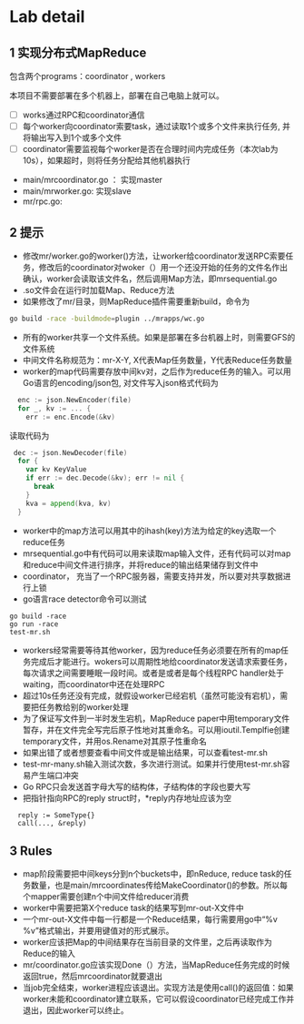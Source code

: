 # Lab detail

## 1 实现分布式MapReduce

包含两个programs：coordinator , workers

本项目不需要部署在多个机器上，部署在自己电脑上就可以。

* [ ] works通过RPC和coordinator通信
* [ ] 每个worker向coordinator索要task，通过读取1个或多个文件来执行任务, 并将输出写入到1个或多个文件
* [ ] coordinator需要监视每个worker是否在合理时间内完成任务（本次lab为10s），如果超时，则将任务分配给其他机器执行

<!---->

* main/mrcoordinator.go ： 实现master
* main/mrworker.go: 实现slave
* mr/rpc.go:&#x20;

## 2 提示

* 修改mr/worker.go的worker()方法，让worker给coordinator发送RPC索要任务，修改后的coordinator对woker（）用一个还没开始的任务的文件名作出确认，worker会读取该文件名，然后调用Map方法，即mrsequential.go
* .so文件会在运行时加载Map、Reduce方法
* 如果修改了mr/目录，则MapReduce插件需要重新build，命令为

```bash
go build -race -buildmode=plugin ../mrapps/wc.go
```

* 所有的worker共享一个文件系统。如果是部署在多台机器上时，则需要GFS的文件系统
* 中间文件名称规范为：mr-X-Y, X代表Map任务数量，Y代表Reduce任务数量
* worker的map代码需要存放中间kv对，之后作为reduce任务的输入。可以用Go语言的encoding/json包, 对文件写入json格式代码为

```go
  enc := json.NewEncoder(file)
  for _, kv := ... {
    err := enc.Encode(&kv)
```

读取代码为

```go
 dec := json.NewDecoder(file)
  for {
    var kv KeyValue
    if err := dec.Decode(&kv); err != nil {
      break
    }
    kva = append(kva, kv)
  }
```

* worker中的map方法可以用其中的ihash(key)方法为给定的key选取一个reduce任务
* mrsequential.go中有代码可以用来读取map输入文件，还有代码可以对map和reduce中间文件进行排序，并将reduce的输出结果储存到文件中
* coordinator， 充当了一个RPC服务器，需要支持并发，所以要对共享数据进行上锁
* go语言race detector命令可以测试

```
go build -race
go run -race
test-mr.sh
```

* workers经常需要等待其他worker，因为reduce任务必须要在所有的map任务完成后才能进行。wokers可以周期性地给coordinator发送请求索要任务，每次请求之间需要睡眠一段时间。或者是或者是每个线程RPC handler处于waiting，而coordinator中还在处理RPC
* 超过10s任务还没有完成，就假设worker已经宕机（虽然可能没有宕机），需要把任务教给别的worker处理
* 为了保证写文件到一半时发生宕机，MapReduce paper中用temporary文件暂存，并在文件完全写完后原子性地对其重命名。可以用ioutil.Templfie创建temporary文件，并用os.Rename对其原子性重命名
* 如果出错了或者想要查看中间文件或是输出结果，可以查看test-mr.sh
* test-mr-many.sh输入测试次数，多次进行测试。如果并行使用test-mr.sh容易产生端口冲突
* Go RPC只会发送首字母大写的结构体，子结构体的字段也要大写
* 把指针指向RPC的reply struct时，\*reply内存地址应该为空

```
  reply := SomeType{}
  call(..., &reply)
```

## 3 Rules

* map阶段需要把中间keys分到n个buckets中，即nReduce, reduce task的任务数量，也是main/mrcoordinates传给MakeCoordinator()的参数。所以每个mapper需要创建n个中间文件给reducer消费
* worker中需要把第X个reduce task的结果写到mr-out-X文件中
* 一个mr-out-X文件中每一行都是一个Reduce结果，每行需要用go中“%v %v”格式输出，并要用键值对的形式展示。
* worker应该把Map的中间结果存在当前目录的文件里，之后再读取作为Reduce的输入
* mr/coordinator.go应该实现Done（）方法，当MapReduce任务完成的时候返回true，然后mrcoordinator就要退出
* 当job完全结束，worker进程应该退出。实现方法是使用call()的返回值：如果worker未能和coordinator建立联系，它可以假设coordinator已经完成工作并退出，因此worker可以终止。
